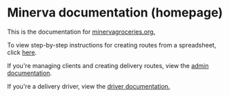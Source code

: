 # Minerva documentation (homepage)

This is the documentation for [minervagroceries.org.](https://minervagroceries.org)

To view step-by-step instructions for creating routes from a spreadsheet, click [here](/Minerva-docs/route-instructions.md).

If you're managing clients and creating delivery routes, view the [admin documentation](/Minerva-docs/admin-instructions). 

If you're a delivery driver, view the [driver documentation.](/Minerva-docs/volunteer-instructions)
